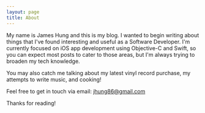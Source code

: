 ```yaml
---
layout: page
title: About
---
```


My name is James Hung and this is my blog. I wanted to begin writing about things that I've found interesting and useful as a Software Developer. I'm currently focused on iOS app development using Objective-C and Swift, so you can expect most posts to cater to those areas, but I'm always trying to broaden my tech knowledge.

You may also catch me talking about my latest vinyl record purchase, my attempts to write music, and cooking! 

Feel free to get in touch via email: [jhung86@gmail.com](mailto:jhung86@gmail.com)

Thanks for reading!